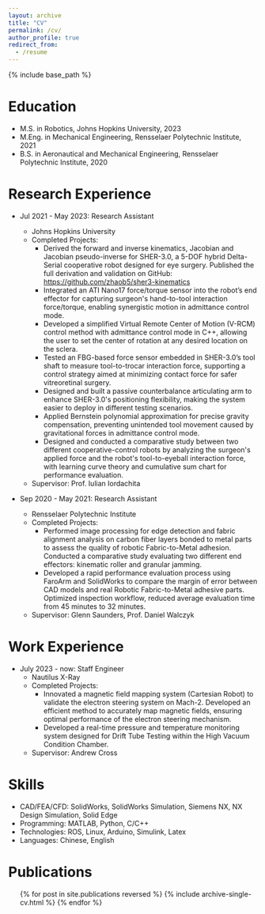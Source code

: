 ```yaml
---
layout: archive
title: "CV"
permalink: /cv/
author_profile: true
redirect_from:
  - /resume
---
```


{% include base_path %}

Education
======
* M.S. in Robotics, Johns Hopkins University, 2023
* M.Eng. in Mechanical Engineering, Rensselaer Polytechnic Institute, 2021
* B.S. in Aeronautical and Mechanical Engineering, Rensselaer Polytechnic Institute, 2020

Research Experience
======
* Jul 2021 - May 2023: Research Assistant
  * Johns Hopkins University
  * Completed Projects:
     * Derived the forward and inverse kinematics, Jacobian and Jacobian pseudo-inverse for SHER-3.0, a 5-DOF hybrid Delta-Serial cooperative robot designed for eye surgery. Published the full derivation and validation on GitHub: https://github.com/zhaob5/sher3-kinematics
     * Integrated an ATI Nano17 force/torque sensor into the robot’s end effector for capturing surgeon's hand-to-tool interaction force/torque, enabling synergistic motion in admittance control mode.
     * Developed a simplified Virtual Remote Center of Motion (V-RCM) control method with admittance control mode in C++, allowing the user to set the center of rotation at any desired location on the sclera.
     * Tested an FBG-based force sensor embedded in SHER-3.0’s tool shaft to measure tool-to-trocar interaction force, supporting a control strategy aimed at minimizing contact force for safer vitreoretinal surgery.
     * Designed and built a passive counterbalance articulating arm to enhance SHER-3.0's positioning flexibility, making the system easier to deploy in different testing scenarios.
     * Applied Bernstein polynomial approximation for precise gravity compensation, preventing unintended tool movement caused by gravitational forces in admittance control mode.
     * Designed and conducted a comparative study between two different cooperative-control robots by analyzing the surgeon's applied force and the robot's tool-to-eyeball interaction force, with learning curve theory and cumulative sum chart for performance evaluation.
  * Supervisor: Prof. Iulian Iordachita

* Sep 2020 - May 2021: Research Assistant
  * Rensselaer Polytechnic Institute
  * Completed Projects: 
     * Performed image processing for edge detection and fabric alignment analysis on carbon fiber layers bonded to metal parts to assess the quality of robotic Fabric-to-Metal adhesion. Conducted a comparative study evaluating two different end effectors: kinematic roller and granular jamming.
     * Developed a rapid performance evaluation process using FaroArm and SolidWorks to compare the margin of error between CAD models and real Robotic Fabric-to-Metal adhesive parts. Optimized inspection workflow, reduced average evaluation time from 45 minutes to 32 minutes.
  * Supervisor: Glenn Saunders, Prof. Daniel Walczyk

Work Experience
======
* July 2023 - now: Staff Engineer
  * Nautilus X-Ray
  * Completed Projects:
    * Innovated a magnetic field mapping system (Cartesian Robot) to validate the electron steering system on Mach-2. Developed an efficient method to accurately map magnetic fields, ensuring optimal performance of the electron steering mechanism.
    * Developed a real-time pressure and temperature monitoring system designed for Drift Tube Testing within the High Vacuum Condition Chamber.
  * Supervisor: Andrew Cross
  
Skills
======
* CAD/FEA/CFD: SolidWorks, SolidWorks Simulation, Siemens NX, NX Design Simulation, Solid Edge
* Programming: MATLAB, Python, C/C++
* Technologies: ROS, Linux, Arduino, Simulink, Latex
* Languages: Chinese, English

Publications
======
  <ul>{% for post in site.publications reversed %}
    {% include archive-single-cv.html %}
  {% endfor %}</ul>
